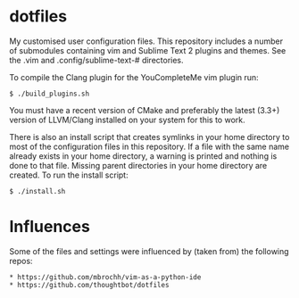 dotfiles
========

My customised user configuration files. This repository includes a number of
submodules containing vim and Sublime Text 2 plugins and themes. See the .vim
and .config/sublime-text-# directories.

To compile the Clang plugin for the YouCompleteMe vim plugin run:

    $ ./build_plugins.sh

You must have a recent version of CMake and preferably the latest (3.3+)
version of LLVM/Clang installed on your system for this to work.

There is also an install script that creates symlinks in your home directory to
most of the configuration files in this repository. If a file with the same
name already exists in your home directory, a warning is printed and nothing is
done to that file. Missing parent directories in your home directory are
created. To run the install script:

    $ ./install.sh

Influences
==========

Some of the files and settings were influenced by (taken from) the following
repos:

    * https://github.com/mbrochh/vim-as-a-python-ide
    * https://github.com/thoughtbot/dotfiles
